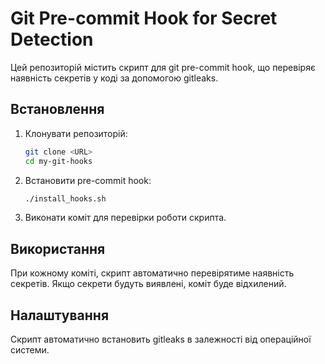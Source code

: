 # Git Pre-commit Hook for Secret Detection

Цей репозиторій містить скрипт для git pre-commit hook, що перевіряє наявність секретів у коді за допомогою gitleaks.

## Встановлення

1. Клонувати репозиторій:

   ```sh
   git clone <URL>
   cd my-git-hooks
   ```

2. Встановити pre-commit hook:

   ```sh
   ./install_hooks.sh
   ```

3. Виконати коміт для перевірки роботи скрипта.

## Використання

При кожному коміті, скрипт автоматично перевірятиме наявність секретів. Якщо секрети будуть виявлені, коміт буде відхилений.

## Налаштування

Скрипт автоматично встановить gitleaks в залежності від операційної системи.
